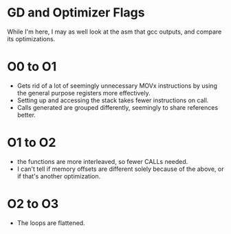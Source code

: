 # GD and Optimizer Flags
While I'm here, I may as well look at the asm that gcc outputs, and compare its optimizations.

# O0 to O1
* Gets rid of a lot of seemingly unnecessary MOVx instructions by using the general purpose registers more effectively.
* Setting up and accessing the stack takes fewer instructions on call.
* Calls generated are grouped differently, seemingly to share references better.

# O1 to O2
* the functions are more interleaved, so fewer CALLs needed.
* I can't tell if memory offsets are different solely because of the above, or if that's another optimization.

# O2 to O3
* The loops are flattened.
